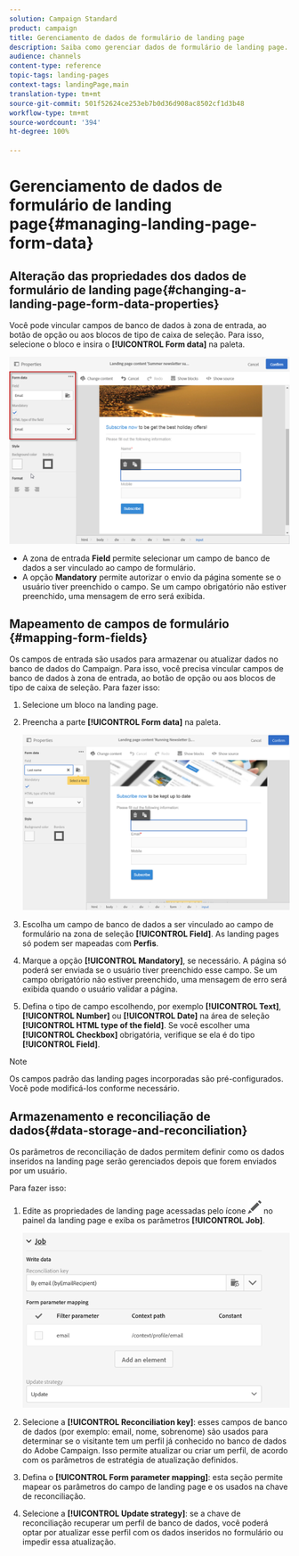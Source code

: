 ```yaml
---
solution: Campaign Standard
product: campaign
title: Gerenciamento de dados de formulário de landing page
description: Saiba como gerenciar dados de formulário de landing page.
audience: channels
content-type: reference
topic-tags: landing-pages
context-tags: landingPage,main
translation-type: tm+mt
source-git-commit: 501f52624ce253eb7b0d36d908ac8502cf1d3b48
workflow-type: tm+mt
source-wordcount: '394'
ht-degree: 100%

---
```



# Gerenciamento de dados de formulário de landing page{#managing-landing-page-form-data}

## Alteração das propriedades dos dados de formulário de landing page{#changing-a-landing-page-form-data-properties}

Você pode vincular campos de banco de dados à zona de entrada, ao botão de opção ou aos blocos de tipo de caixa de seleção. Para isso, selecione o bloco e insira o **[!UICONTROL Form data]** na paleta.

![](assets/delivery_content_9.png)

* A zona de entrada **Field** permite selecionar um campo de banco de dados a ser vinculado ao campo de formulário.
* A opção **Mandatory** permite autorizar o envio da página somente se o usuário tiver preenchido o campo. Se um campo obrigatório não estiver preenchido, uma mensagem de erro será exibida.

## Mapeamento de campos de formulário {#mapping-form-fields}

Os campos de entrada são usados para armazenar ou atualizar dados no banco de dados do Campaign. Para isso, você precisa vincular campos de banco de dados à zona de entrada, ao botão de opção ou aos blocos de tipo de caixa de seleção. Para fazer isso:

1. Selecione um bloco na landing page.
1. Preencha a parte **[!UICONTROL Form data]** na paleta.

   ![](assets/editing_lp_content_4.png)

1. Escolha um campo de banco de dados a ser vinculado ao campo de formulário na zona de seleção **[!UICONTROL Field]**. As landing pages só podem ser mapeadas com **Perfis**.

1. Marque a opção **[!UICONTROL Mandatory]**, se necessário. A página só poderá ser enviada se o usuário tiver preenchido esse campo. Se um campo obrigatório não estiver preenchido, uma mensagem de erro será exibida quando o usuário validar a página.

1. Defina o tipo de campo escolhendo, por exemplo **[!UICONTROL Text]**, **[!UICONTROL Number]** ou **[!UICONTROL Date]** na área de seleção **[!UICONTROL HTML type of the field]**.
Se você escolher uma **[!UICONTROL Checkbox]** obrigatória, verifique se ela é do tipo **[!UICONTROL Field]**.

>[!NOTE]
>
>Os campos padrão das landing pages incorporadas são pré-configurados. Você pode modificá-los conforme necessário.

## Armazenamento e reconciliação de dados{#data-storage-and-reconciliation}

Os parâmetros de reconciliação de dados permitem definir como os dados inseridos na landing page serão gerenciados depois que forem enviados por um usuário.

Para fazer isso:

1. Edite as propriedades de landing page acessadas pelo ícone ![](assets/edit_darkgrey-24px.png) no painel da landing page e exiba os parâmetros **[!UICONTROL Job]**.

   ![](assets/lp_parameters_4.png)

1. Selecione a **[!UICONTROL Reconciliation key]**: esses campos de banco de dados (por exemplo: email, nome, sobrenome) são usados para determinar se o visitante tem um perfil já conhecido no banco de dados do Adobe Campaign. Isso permite atualizar ou criar um perfil, de acordo com os parâmetros de estratégia de atualização definidos.
1. Defina o **[!UICONTROL Form parameter mapping]**: esta seção permite mapear os parâmetros do campo de landing page e os usados na chave de reconciliação.
1. Selecione a **[!UICONTROL Update strategy]**: se a chave de reconciliação recuperar um perfil de banco de dados, você poderá optar por atualizar esse perfil com os dados inseridos no formulário ou impedir essa atualização.
